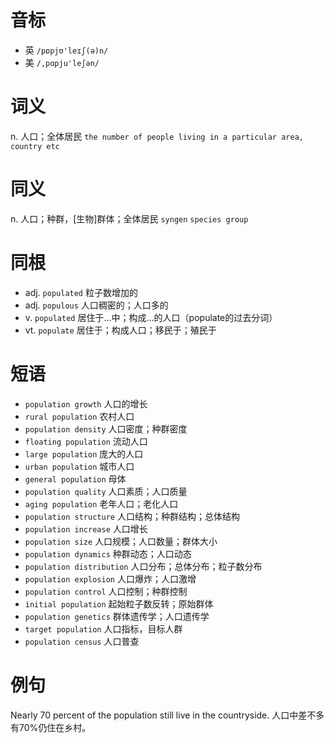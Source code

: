 # 音标

- 英 `/pɒpjʊ'leɪʃ(ə)n/`
- 美 `/,pɑpju'leʃən/`

# 词义

n. 人口；全体居民
`the number of people living in a particular area, country etc`

# 同义

n. 人口；种群，[生物]群体；全体居民
`syngen` `species group`

# 同根

- adj. `populated` 粒子数增加的
- adj. `populous` 人口稠密的；人口多的
- v. `populated` 居住于…中；构成…的人口（populate的过去分词）
- vt. `populate` 居住于；构成人口；移民于；殖民于

# 短语

- `population growth` 人口的增长
- `rural population` 农村人口
- `population density` 人口密度；种群密度
- `floating population` 流动人口
- `large population` 庞大的人口
- `urban population` 城市人口
- `general population` 母体
- `population quality` 人口素质；人口质量
- `aging population` 老年人口；老化人口
- `population structure` 人口结构；种群结构；总体结构
- `population increase` 人口增长
- `population size` 人口规模；人口数量；群体大小
- `population dynamics` 种群动态；人口动态
- `population distribution` 人口分布；总体分布；粒子数分布
- `population explosion` 人口爆炸；人口激增
- `population control` 人口控制；种群控制
- `initial population` 起始粒子数反转；原始群体
- `population genetics` 群体遗传学；人口遗传学
- `target population` 人口指标，目标人群
- `population census` 人口普查

# 例句

Nearly 70 percent of the population still live in the countryside.
人口中差不多有70%仍住在乡村。


